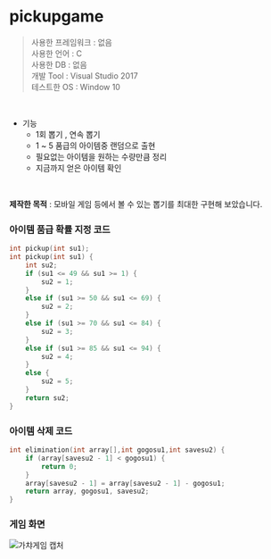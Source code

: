 # pickupgame

>사용한 프레임워크 : 없음<br>
>사용한 언어 : C <br>
>사용한 DB : 없음 <br>
>개발 Tool : Visual Studio 2017<br>
>테스트한 OS : Window 10<br>
<br>

* 기능
  * 1회 뽑기 , 연속 뽑기 
  * 1 ~ 5 품급의 아이템중 랜덤으로 출현
  * 필요없는 아이템을 원하는 수량만큼 정리
  * 지금까지 얻은 아이템 확인
<br>

<b>제작한 목적</b> : 모바일 게임 등에서 볼 수 있는 뽑기를 최대한 구현해 보았습니다.

### 아이템 품급 확률 지정 코드 
```c
int pickup(int su1);
int pickup(int su1) {
	int su2;
	if (su1 <= 49 && su1 >= 1) {
		su2 = 1;
	}
	else if (su1 >= 50 && su1 <= 69) {
		su2 = 2;
	}
	else if (su1 >= 70 && su1 <= 84) {
		su2 = 3;
	}
	else if (su1 >= 85 && su1 <= 94) {
		su2 = 4;
	}
	else {
		su2 = 5;
	}
	return su2;
}
```

### 아이템 삭제 코드 
```c
int elimination(int array[],int gogosu1,int savesu2) {
	if (array[savesu2 - 1] < gogosu1) {
		return 0;
	}
	array[savesu2 - 1] = array[savesu2 - 1] - gogosu1;
	return array, gogosu1, savesu2;
}
```
### 게임 화면 
![가챠게임 캡처](https://user-images.githubusercontent.com/74585673/147436938-99509afb-66af-4f82-87ae-60bb10ebe5fe.PNG)

